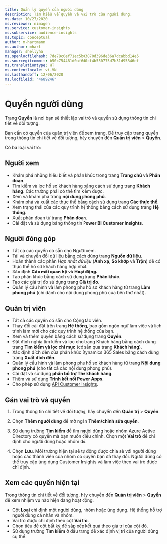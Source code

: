 ```yaml
---
title: Quản lý quyền của người dùng
description: Tìm hiểu về quyền và vai trò của người dùng.
ms.date: 10/27/2020
ms.reviewer: nimagen
ms.service: customer-insights
ms.subservice: audience-insights
ms.topic: conceptual
author: m-hartmann
ms.author: mhart
manager: shellyha
ms.openlocfilehash: 7de78c0ef71ec5b83870d396de36a7dcabbd14e5
ms.sourcegitcommit: b50c754481d0af6d0cf4b550775d7b31d95846ef
ms.translationtype: HT
ms.contentlocale: vi-VN
ms.lasthandoff: 12/06/2020
ms.locfileid: "4689246"
---
```

# <a name="user-permissions"></a>Quyền người dùng

Trang **Quyền** là nơi bạn sẽ thiết lập vai trò và quyền sử dụng thông tin chi tiết về đối tượng.

Bạn cần có quyền của quản trị viên để xem trang. Để truy cập trang quyền trong thông tin chi tiết về đối tượng, hãy chuyển đến **Quản trị viên** > **Quyền**.

Có ba loại vai trò:

## <a name="viewer"></a>Người xem

- Khám phá những hiểu biết và phân khúc trong trang **Trang chủ** và **Phân đoạn**.
- Tìm kiếm và lọc hồ sơ khách hàng bằng cách sử dụng trang **Khách hàng**. Các trường phải có thể tìm kiếm được.
- Xem và khám phá trang **nội dung phong phú**.
- Khám phá và xuất các thực thể bằng cách sử dụng trang **Các thực thể**.
- Xem trạng thái của các quy trình hệ thống bằng cách sử dụng trang **Hệ thống**.
- Xuất phân đoạn từ trang **Phân đoạn**.
- Cài đặt và sử dụng bảng thông tin **Power BI Customer Insights**.

## <a name="contributor"></a>Người đóng góp

- Tất cả các quyền có sẵn cho Người xem.
- Tải và chuyển đổi dữ liệu bằng cách dùng trang **Nguồn dữ liệu**.
- Hoàn thành các phần *Hợp nhất dữ liệu* (**Ánh xạ**, **So khớp** và **Trộn**) để có thực thể hồ sơ khách hàng hợp nhất.
- Xác định **Các mối quan hệ** và **Hoạt động**.
- Tạo phân khúc bằng cách sử dụng trang **Phân khúc**.
- Tạo các giá trị đo sử dụng trang **Giá trị đo**.
- Quản lý cấu hình và làm phong phú hồ sơ khách hàng từ trang **Làm phong phú** (chỉ dành cho nội dung phong phú của bên thứ nhất).

## <a name="administrator"></a>Quản trị viên

- Tất cả các quyền có sẵn cho Cộng tác viên.
- Thay đổi cài đặt trên trang **Hệ thống**, bao gồm ngôn ngữ làm việc và lịch trình làm mới cho các quy trình hệ thống của bạn.
- Xem và thêm quyền bằng cách sử dụng trang **Quyền**.
- Đặt định nghĩa tìm kiếm và lọc cho trang Khách hàng bằng cách dùng trang **Tìm kiếm và lọc chỉ mục** (có sẵn qua trang **Khách hàng**).
- Xác định đích đến của phân khúc Dynamics 365 Sales bằng cách dùng trang **Xuất đích đến**.
- Quản lý cấu hình và làm phong phú hồ sơ khách hàng từ trang **Nội dung phong phú** (cho tất cả các nội dung phong phú).
- Cài đặt và sử dụng **phần bổ trợ Thẻ khách hàng**.
- Thêm và sử dụng **Trình kết nối Power Apps**.
- Cho phép sử dụng [API Customer Insights](apis.md).

## <a name="assign-roles-and-permissions"></a>Gán vai trò và quyền

1. Trong thông tin chi tiết về đối tượng, hãy chuyển đến **Quản trị** > **Quyền**.

1. Chọn **Thêm người dùng** để mở ngăn **Thêm/chỉnh sửa quyền**.

1. Sử dụng trường **Tìm kiếm** để tìm người dùng hoặc nhóm Azure Active Directory có quyền mà bạn muốn điều chỉnh. Chọn một **Vai trò** để chỉ định cho người dùng hoặc nhóm đó.

1. Chọn **Lưu**. Môi trường hiện tại sẽ tự động được chia sẻ với người dùng hoặc các thành viên của nhóm có quyền bạn đã thay đổi. Người dùng có thể truy cập ứng dụng Customer Insights và làm việc theo vai trò được chỉ định.

## <a name="view-current-permissions"></a>Xem các quyền hiện tại

Trong thông tin chi tiết về đối tượng, hãy chuyển đến **Quản trị viên** > **Quyền** để xem nhiệm vụ nào hiện đang hoạt động.

- Cột **Loại** chỉ định một người dùng, nhóm hoặc ứng dụng. Hệ thống hỗ trợ người dùng cá nhân và nhóm.
- Vai trò được chỉ định theo cột **Vai trò**.
- Chọn tiêu đề cột bất kỳ để sắp xếp kết quả theo giá trị của cột đó.
- Sử dụng trường **Tìm kiếm** ở đầu trang để xác định vị trí của người dùng cụ thể.
